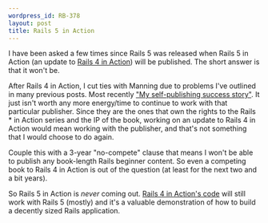 ```yaml
---
wordpress_id: RB-378
layout: post
title: Rails 5 in Action
---
```


I have been asked a few times since Rails 5 was released when Rails 5 in Action (an update to [Rails 4 in Action](https://www.manning.com/books/rails-4-in-action)) will be published. The short answer is that it won't be.

After Rails 4 in Action, I cut ties with Manning due to problems I've outlined in many previous posts. Most recently ["My self-publishing success story"](http://ryanbigg.com/2015/08/my-self-publishing-success-story). It just isn't worth any more energy/time to continue to work with that particular publisher. Since they are the ones that own the rights to the Rails * in Action series and the IP of the book, working on an update to Rails 4 in Action would mean working with the publisher, and that's not something that I would choose to do again.

Couple this with a 3-year "no-compete" clause that means I won't be able to publish any book-length Rails beginner content. So even a competing book to Rails 4 in Action is out of the question (at least for the next two and a bit years).

So Rails 5 in Action is _never_ coming out. [Rails 4 in Action's code](https://github.com/rubysherpas/r4ia_examples/) will still work with Rails 5 (mostly) and it's a valuable demonstration of how to build a decently sized Rails application.
